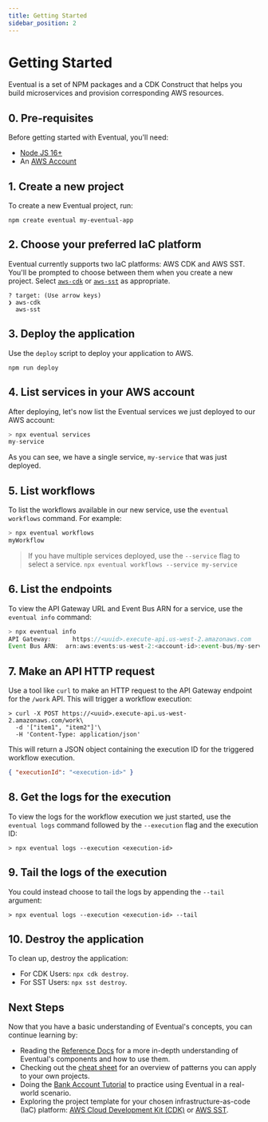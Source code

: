 ```yaml
---
title: Getting Started
sidebar_position: 2
---
```


# Getting Started

Eventual is a set of NPM packages and a CDK Construct that helps you build microservices and provision corresponding AWS resources.

## 0. Pre-requisites

Before getting started with Eventual, you'll need:

- [Node JS 16+](https://nodejs.org/en/)
- An [AWS Account](https://aws.amazon.com/)

## 1. Create a new project

To create a new Eventual project, run:

```
npm create eventual my-eventual-app
```

## 2. Choose your preferred IaC platform

Eventual currently supports two IaC platforms: AWS CDK and AWS SST. You'll be prompted to choose between them when you create a new project. Select [`aws-cdk`](https://docs.aws.amazon.com/cdk/v2/guide/home.html) or [`aws-sst`](https://docs.sst.dev) as appropriate.

```
? target: (Use arrow keys)
❯ aws-cdk
  aws-sst
```

## 3. Deploy the application

Use the `deploy` script to deploy your application to AWS.

```
npm run deploy
```

## 4. List services in your AWS account

After deploying, let's now list the Eventual services we just deployed to our AWS account:

```ts
> npx eventual services
my-service
```

As you can see, we have a single service, `my-service` that was just deployed.

## 5. List workflows

To list the workflows available in our new service, use the `eventual workflows` command. For example:

```ts
> npx eventual workflows
myWorkflow
```

> If you have multiple services deployed, use the `--service` flag to select a service. `npx eventual workflows --service my-service`

## 6. List the endpoints

To view the API Gateway URL and Event Bus ARN for a service, use the `eventual info` command:

```ts
> npx eventual info
API Gateway: 	  https://<uuid>.execute-api.us-west-2.amazonaws.com
Event Bus ARN:  arn:aws:events:us-west-2:<account-id>:event-bus/my-service
```

## 7. Make an API HTTP request

Use a tool like `curl` to make an HTTP request to the API Gateway endpoint for the `/work` API. This will trigger a workflow execution:

```
> curl -X POST https://<uuid>.execute-api.us-west-2.amazonaws.com/work\
  -d '["item1", "item2"]'\
  -H 'Content-Type: application/json'
```

This will return a JSON object containing the execution ID for the triggered workflow execution.

```json
{ "executionId": "<execution-id>" }
```

## 8. Get the logs for the execution

To view the logs for the workflow execution we just started, use the `eventual logs` command followed by the `--execution` flag and the execution ID:

```
> npx eventual logs --execution <execution-id>
```

## 9. Tail the logs of the execution

You could instead choose to tail the logs by appending the `--tail` argument:

```
> npx eventual logs --execution <execution-id> --tail
```

## 10. Destroy the application

To clean up, destroy the application:

- For CDK Users: `npx cdk destroy`.
- For SST Users: `npx sst destroy`.

## Next Steps

Now that you have a basic understanding of Eventual's concepts, you can continue learning by:

- Reading the [Reference Docs](./guide/service.md) for a more in-depth understanding of Eventual's components and how to use them.
- Checking out the [cheat sheet](./cheatsheet.md) for an overview of patterns you can apply to your own projects.
- Doing the [Bank Account Tutorial](./tutorial/bank-account.md) to practice using Eventual in a real-world scenario.
- Exploring the project template for your chosen infrastructure-as-code (IaC) platform: [AWS Cloud Development Kit (CDK)](./overview/aws-cdk.md) or [AWS SST](./overview/aws-sst.md).
